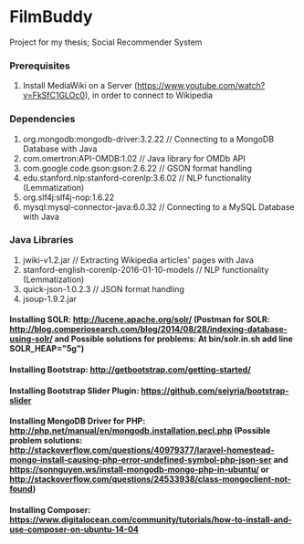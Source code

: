 # FilmBuddy
Project for my thesis; Social Recommender System

### Prerequisites
1. Install MediaWiki on a Server (https://www.youtube.com/watch?v=FkSfC1GLOc0), in order to connect to Wikipedia

### Dependencies
1. org.mongodb:mongodb-driver:3.2.22 // Connecting to a MongoDB Database with Java
2. com.omertron:API-OMDB:1.02 // Java library for OMDb API 
3. com.google.code.gson:gson:2.6.22 // GSON format handling
4. edu.stanford.nlp:stanford-corenlp:3.6.02 // NLP functionality (Lemmatization)
5. org.slf4j:slf4j-nop:1.6.22
6. mysql:mysql-connector-java:6.0.32 // Connecting to a MySQL Database with Java

### Java Libraries
1. jwiki-v1.2.jar // Extracting Wikipedia articles' pages with Java
3. stanford-english-corenlp-2016-01-10-models // NLP functionality (Lemmatization)
4. quick-json-1.0.2.3 // JSON format handling
5. jsoup-1.9.2.jar 

#### Installing SOLR: http://lucene.apache.org/solr/ (Postman for SOLR: http://blog.comperiosearch.com/blog/2014/08/28/indexing-database-using-solr/ and Possible solutions for problems: At bin/solr.in.sh add line SOLR_HEAP="5g")
#### Installing Bootstrap: http://getbootstrap.com/getting-started/
#### Installing Bootstrap Slider Plugin: https://github.com/seiyria/bootstrap-slider
#### Installing MongoDB Driver for PHP: http://php.net/manual/en/mongodb.installation.pecl.php (Possible problem solutions: http://stackoverflow.com/questions/40979377/laravel-homestead-mongo-install-causing-php-error-undefined-symbol-php-json-ser and https://sonnguyen.ws/install-mongodb-mongo-php-in-ubuntu/ or http://stackoverflow.com/questions/24533938/class-mongoclient-not-found)
#### Installing Composer: https://www.digitalocean.com/community/tutorials/how-to-install-and-use-composer-on-ubuntu-14-04
